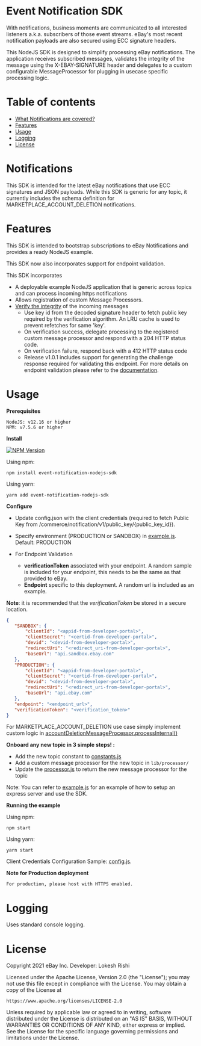 # Event Notification SDK

With notifications, business moments are communicated to all interested listeners a.k.a. subscribers of those event streams. eBay's most recent notification payloads are also secured using ECC signature headers.

This NodeJS SDK is designed to simplify processing eBay notifications. The application receives subscribed messages, validates the integrity of the message using the X-EBAY-SIGNATURE header and delegates to a custom configurable MessageProcessor for plugging in usecase specific processing logic.

# Table of contents
  * [What Notifications are covered?](#notifications)
  * [Features](#features)
  * [Usage](#usage)
  * [Logging](#logging)
  * [License](#license)

# Notifications

This SDK is intended for the latest eBay notifications that use ECC signatures and JSON payloads.
While this SDK is generic for any topic, it currently includes the schema definition for MARKETPLACE_ACCOUNT_DELETION notifications.

# Features

This SDK is intended to bootstrap subscriptions to eBay Notifications and provides a ready NodeJS example.

This SDK now also incorporates support for endpoint validation.

This SDK incorporates

- A deployable example NodeJS application that is generic across topics and can process incoming https notifications
- Allows registration of custom Message Processors.
- [Verify the integrity](https://github.com/eBay/event-notification-nodejs-sdk/blob/main/lib/validator.js#L65) of the incoming messages
  - Use key id from the decoded signature header to fetch public key required by the verification algorithm. An LRU cache is used to prevent refetches for same 'key'.
  - On verification success, delegate processing to the registered custom message processor and respond with a 204 HTTP status code.
  - On verification failure, respond back with a 412 HTTP status code
  - Release v1.0.1 includes support for generating the challenge response required for validating this endpoint.
For more details on endpoint validation please refer to the [documentation](https://developer.ebay.com/marketplace-account-deletion).

# Usage

**Prerequisites**

```
NodeJS: v12.16 or higher
NPM: v7.5.6 or higher
```

**Install**

<a href="https://npmjs.org/package/event-notification-nodejs-sdk"><img src="https://img.shields.io/npm/v/event-notification-nodejs-sdk.svg" alt="NPM Version"/></a>

Using npm:

```shell
npm install event-notification-nodejs-sdk
```

Using yarn:

```shell
yarn add event-notification-nodejs-sdk
```

**Configure**

* Update config.json with the client credentials (required to fetch Public Key from /commerce/notification/v1/public_key/{public_key_id}).
* Specify environment (PRODUCTION or SANDBOX) in [example.js](./examples/example.js). Default: PRODUCTION

* For Endpoint Validation
  * **verificationToken** associated with your endpoint. A random sample is included for your endpoint, this needs to be the same as that provided to eBay.
  * **Endpoint** specific to this deployment. A random url is included as an example.

**Note**: it is recommended that the _verificationToken_ be stored in a secure location.

```json
{
   "SANDBOX": {
       "clientId": "<appid-from-developer-portal>",
       "clientSecret": "<certid-from-developer-portal>",
       "devid": "<devid-from-developer-portal>",
       "redirectUri": "<redirect_uri-from-developer-portal>",
       "baseUrl": "api.sandbox.ebay.com"
   },
   "PRODUCTION": {
       "clientId": "<appid-from-developer-portal>",
       "clientSecret": "<certid-from-developer-portal>",
       "devid": "<devid-from-developer-portal>",
       "redirectUri": "<redirect_uri-from-developer-portal>",
       "baseUrl": "api.ebay.com"
   },
   "endpoint": "<endpoint_url>",
   "verificationToken": "<verification_token>"
}
```

For MARKETPLACE_ACCOUNT_DELETION use case simply implement custom logic in [accountDeletionMessageProcessor.processInternal()](./lib/processor/accountDeletionMessageProcessor.js)

**Onboard any new topic in 3 simple steps! :**

- Add the new topic constant to [constants.js](lib/constants.js)
- Add a custom message processor for the new topic in `lib/processor/`
- Update the [processor.js](lib/processor/processor.js) to return the new message processor for the topic

Note: You can refer to [example.js](examples/example.js) for an example of how to setup an express server and use the SDK.

**Running the example**

Using npm:

```shell
npm start
```

Using yarn:

```shell
yarn start
```

Client Credentials Configuration Sample: [config.js](examples/config.js).

**Note for Production deployment**

```
For production, please host with HTTPS enabled.
```

# Logging

Uses standard console logging.

# License

Copyright 2021 eBay Inc.
Developer: Lokesh Rishi

Licensed under the Apache License, Version 2.0 (the "License");
you may not use this file except in compliance with the License.
You may obtain a copy of the License at

    https://www.apache.org/licenses/LICENSE-2.0

Unless required by applicable law or agreed to in writing, software
distributed under the License is distributed on an "AS IS" BASIS,
WITHOUT WARRANTIES OR CONDITIONS OF ANY KIND, either express or implied.
See the License for the specific language governing permissions and
limitations under the License.
